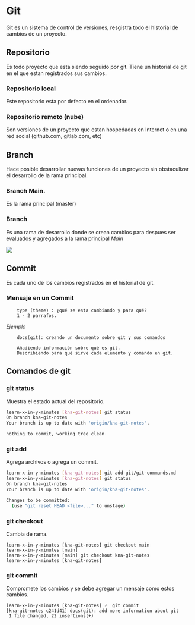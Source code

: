 # Git

Git es un sistema de control de versiones, resgistra todo el historial de cambios de un proyecto.

## Repositorio

Es todo proyecto que esta siendo seguido por git. Tiene un historial de git en el que estan registrados sus cambios.

### Repositorio local

Este repositorio esta por defecto en el ordenador.

### Repositorio remoto (nube)

Son versiones de un proyecto que estan hospedadas en Internet o en una red social (github.com, gitlab.com, etc)

## Branch

Hace posible desarrollar nuevas funciones de un proyecto sin obstaculizar el desarrollo de la rama principal.

### Branch Main.

Es la rama principal (master)

### Branch

Es una rama de desarrollo donde se crean cambios para despues ser evaluados y agregados a la rama principal _Main_

![](https://i.stack.imgur.com/83JeN.png)

## Commit

Es cada uno de los cambios registrados en el historial de git.

### Mensaje en un Commit

```
    type (theme) : ¿qué se esta cambiando y para qué?
    1 - 2 parrafos.
```

_Ejemplo_

```
    docs(git): creando un documento sobre git y sus comandos

    Añadiendo información sobre qué es git.
    Describiendo para qué sirve cada elemento y comando en git.
```

## Comandos de git

### git status

Muestra el estado actual del repositorio.

```sh
learn-x-in-y-minutes [kna-git-notes] git status
On branch kna-git-notes
Your branch is up to date with 'origin/kna-git-notes'.

nothing to commit, working tree clean

```

### git add

Agrega archivos o agrega un commit.

```sh
learn-x-in-y-minutes [kna-git-notes] git add git/git-commands.md
learn-x-in-y-minutes [kna-git-notes] git status
On branch kna-git-notes
Your branch is up to date with 'origin/kna-git-notes'.

Changes to be committed:
  (use "git reset HEAD <file>..." to unstage)
```

### git checkout

Cambia de rama.

```
learn-x-in-y-minutes [kna-git-notes] git checkout main
learn-x-in-y-minutes [main]
learn-x-in-y-minutes [main] git checkout kna-git-notes
learn-x-in-y-minutes [kna-git-notes]
```

### git commit

Compromete los cambios y se debe agregar un mensaje como estos cambios.

```
learn-x-in-y-minutes [kna-git-notes] ⚡  git commit
[kna-git-notes c241d41] docs(git): add more information about git
 1 file changed, 22 insertions(+)
```
